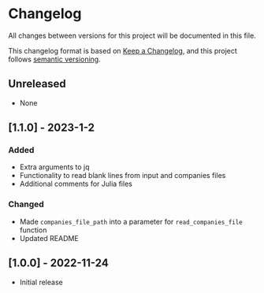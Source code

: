 # Changelog

All changes between versions for this project will be documented in this file.

This changelog format is based on [Keep a Changelog](https://keepachangelog.com/en/1.0.0/), and
this project follows [semantic versioning](https://semver.org/).


## Unreleased
- None


## [1.1.0] - 2023-1-2
### Added
- Extra arguments to jq
- Functionality to read blank lines from input and companies files
- Additional comments for Julia files

### Changed
- Made `companies_file_path` into a parameter for `read_companies_file` function
- Updated README


## [1.0.0] - 2022-11-24
- Initial release
